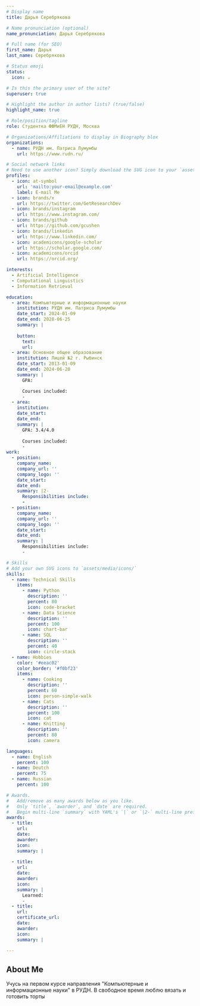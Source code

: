```yaml
---
# Display name
title: Дарья Серебрякова

# Name pronunciation (optional)
name_pronunciation: Дарья Серебрякова

# Full name (for SEO)
first_name: Дарья
last_name: Серебрякова

# Status emoji
status:
  icon: ☕️

# Is this the primary user of the site?
superuser: true

# Highlight the author in author lists? (true/false)
highlight_name: true

# Role/position/tagline
role: Студентка ФФМиЕН РУДН, Москва

# Organizations/Affiliations to display in Biography blox
organizations:
  - name: РУДН им. Патриса Лумумбы
    url: https://www.rudn.ru/

# Social network links
# Need to use another icon? Simply download the SVG icon to your `assets/media/icons/` folder.
profiles:
  - icon: at-symbol
    url: 'mailto:your-email@example.com'
    label: E-mail Me
  - icon: brands/x
    url: https://twitter.com/GetResearchDev
  - icon: brands/instagram
    url: https://www.instagram.com/
  - icon: brands/github
    url: https://github.com/gcushen
  - icon: brands/linkedin
    url: https://www.linkedin.com/
  - icon: academicons/google-scholar
    url: https://scholar.google.com/
  - icon: academicons/orcid
    url: https://orcid.org/

interests:
  - Artificial Intelligence
  - Computational Linguistics
  - Information Retrieval

education:
  - area: Компьютерные и информационные науки
    institution: РУДН им. Патриса Лумумбы
    date_start: 2024-01-09
    date_end: 2028-06-25
    summary: |
    
    button:
      text: 
      url: 
  - area: Основное общее образование
    institution: Лицей №2 г. Рыбинск
    date_start: 2013-01-09
    date_end: 2024-06-20
    summary: |
      GPA: 

      Courses included:
      - 
  - area: 
    institution: 
    date_start: 
    date_end: 
    summary: |
      GPA: 3.4/4.0
      
      Courses included:
      - 
work:
  - position: 
    company_name: 
    company_url: ''
    company_logo: ''
    date_start: 
    date_end: 
    summary: |2-
      Responsibilities include:
      - 
  - position:
    company_name: 
    company_url: ''
    company_logo: ''
    date_start: 
    date_end: 
    summary: |
      Responsibilities include:
      -

# Skills
# Add your own SVG icons to `assets/media/icons/`
skills:
  - name: Technical Skills
    items:
      - name: Python
        description: ''
        percent: 80
        icon: code-bracket
      - name: Data Science
        description: ''
        percent: 100
        icon: chart-bar
      - name: SQL
        description: ''
        percent: 40
        icon: circle-stack
  - name: Hobbies
    color: '#eeac02'
    color_border: '#f0bf23'
    items:
      - name: Cooking
        description: ''
        percent: 60
        icon: person-simple-walk
      - name: Cats
        description: ''
        percent: 100
        icon: cat
      - name: Knitting
        description: ''
        percent: 80
        icon: camera

languages:
  - name: English
    percent: 100
  - name: Deutch
    percent: 75
  - name: Russian
    percent: 100

# Awards.
#   Add/remove as many awards below as you like.
#   Only `title`, `awarder`, and `date` are required.
#   Begin multi-line `summary` with YAML's `|` or `|2-` multi-line prefix and indent 2 spaces below.
awards:
  - title: 
    url: 
    date: 
    awarder: 
    icon: 
    summary: |
      
  - title: 
    url: 
    date: 
    awarder: 
    icon: 
    summary: |
      Learned:
      - 
  - title: 
    url: 
    certificate_url:
    date: 
    awarder: 
    icon: 
    summary: |
      
---
```


## About Me

Учусь на первом курсе направления "Компьютерные и информационные науки" в РУДН. В свободное время люблю вязать и готовить торты
